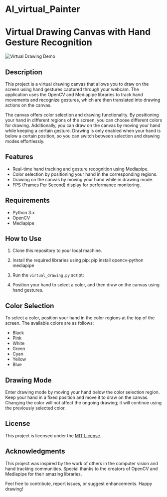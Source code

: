 # AI_virtual_Painter
# Virtual Drawing Canvas with Hand Gesture Recognition

![Virtual Drawing Demo](demo.gif)

## Description

This project is a virtual drawing canvas that allows you to draw on the screen using hand gestures captured through your webcam. The application uses the OpenCV and Mediapipe libraries to track hand movements and recognize gestures, which are then translated into drawing actions on the canvas.

The canvas offers color selection and drawing functionality. By positioning your hand in different regions of the screen, you can choose different colors for drawing. Additionally, you can draw on the canvas by moving your hand while keeping a certain gesture. Drawing is only enabled when your hand is below a certain position, so you can switch between selection and drawing modes effortlessly.

## Features

- Real-time hand tracking and gesture recognition using Mediapipe.
- Color selection by positioning your hand in the corresponding regions.
- Drawing on the canvas by moving your hand while in drawing mode.
- FPS (Frames Per Second) display for performance monitoring.

## Requirements

- Python 3.x
- OpenCV
- Mediapipe

## How to Use

1. Clone this repository to your local machine.
2. Install the required libraries using pip:
   pip install opencv-python mediapipe
3. Run the `virtual_drawing.py` script:

4. Position your hand to select a color, and then draw on the canvas using hand gestures.

## Color Selection

To select a color, position your hand in the color regions at the top of the screen. The available colors are as follows:

- Black
- Pink
- White
- Green
- Cyan
- Yellow
- Blue

## Drawing Mode

Enter drawing mode by moving your hand below the color selection region. Keep your hand in a fixed position and move it to draw on the canvas. Changing the color will not affect the ongoing drawing; it will continue using the previously selected color.

## License

This project is licensed under the [MIT License](LICENSE).

## Acknowledgments

This project was inspired by the work of others in the computer vision and hand tracking communities. Special thanks to the creators of OpenCV and Mediapipe for their amazing libraries.

Feel free to contribute, report issues, or suggest enhancements. Happy drawing!

